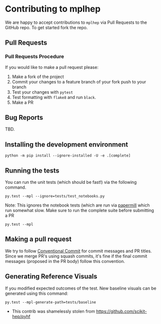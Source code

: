 # Contributing to mplhep

We are happy to accept contributions to `mplhep` via Pull Requests to the GitHub repo. To get started fork the repo.

## Pull Requests

### Pull Requests Procedure

If you would like to make a pull request please:

1. Make a fork of the project
2. Commit your changes to a feature branch of your fork push to your branch
3. Test your changes with `pytest`
3. Test formatting with `flake8` and run `black`.
4. Make a PR

## Bug Reports

TBD.

## Installing the development environment

```
python -m pip install --ignore-installed -U -e .[complete]
```

<!-- To make the PR process much smoother we also strongly recommend that you setup the Git pre-commit hook for [Black](https://github.com/psf/black) by running

```
pre-commit install
```

This will run `black` over your code each time you attempt to make a commit and warn you if there is an error, canceling the commit. -->

## Running the tests

You can run the unit tests (which should be fast!) via the following command.

```
py.test --mpl --ignore=tests/test_notebooks.py
```

Note: This ignores the notebook tests (which are run via [papermill](https://github.com/nteract/papermill) which run somewhat slow.
Make sure to run the complete suite before submitting a PR

```
py.test --mpl
```

## Making a pull request

We try to follow [Conventional Commit](https://www.conventionalcommits.org/) for commit messages and PR titles. Since we merge PR's using squash commits, it's fine if the final commit messages (proposed in the PR body) follow this convention.

## Generating Reference Visuals

If you modified expected outcomes of the test. New baseline visuals can be generated using this command:

```
py.test --mpl-generate-path=tests/baseline
```

* This contrib was shamelessly stolen from https://github.com/scikit-hep/pyhf
